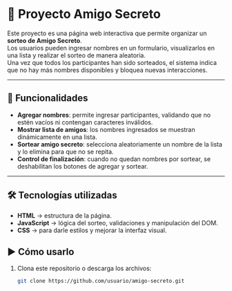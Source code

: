 # 🎁 Proyecto Amigo Secreto

Este proyecto es una página web interactiva que permite organizar un **sorteo de Amigo Secreto**.  
Los usuarios pueden ingresar nombres en un formulario, visualizarlos en una lista y realizar el sorteo de manera aleatoria.  
Una vez que todos los participantes han sido sorteados, el sistema indica que no hay más nombres disponibles y bloquea nuevas interacciones.

---

## 🚀 Funcionalidades

- **Agregar nombres**: permite ingresar participantes, validando que no estén vacíos ni contengan caracteres inválidos.  
- **Mostrar lista de amigos**: los nombres ingresados se muestran dinámicamente en una lista.  
- **Sortear amigo secreto**: selecciona aleatoriamente un nombre de la lista y lo elimina para que no se repita.  
- **Control de finalización**: cuando no quedan nombres por sortear, se deshabilitan los botones de agregar y sortear.  

---

## 🛠️ Tecnologías utilizadas

- **HTML** → estructura de la página.  
- **JavaScript** → lógica del sorteo, validaciones y manipulación del DOM.  
- **CSS** → para darle estilos y mejorar la interfaz visual.

## ▶️ Cómo usarlo

1. Clona este repositorio o descarga los archivos:
   ```bash
   git clone https://github.com/usuario/amigo-secreto.git

